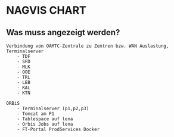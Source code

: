 # NAGVIS CHART

## Was muss angezeigt werden?
    Verbindung von ÖAMTC-Zentrale zu Zentren bzw. WAN Auslastung, Terminalserver 
        - TDF
        - SFD
        - MLK
        - OOE
        - TRL
        - LEB
        - KAL
        - KTN

    ORBiS
        - Terminalserver (p1,p2,p3)
        - Tomcat am P1
        - Tablespace auf lena
        - Orbis Jobs auf lena
        - FT-Portal ProdServices Docker 
